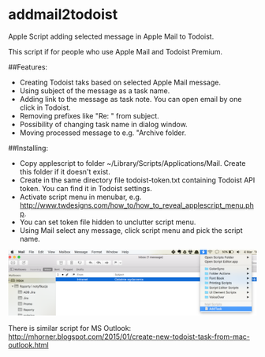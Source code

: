 # addmail2todoist
Apple Script adding selected message in Apple Mail to Todoist.

This script if for people who use Apple Mail and Todoist Premium. 

##Features:

* Creating Todoist taks based on selected Apple Mail message.
* Using subject of the message as a task name.
* Adding link to the message as task note. You can open email by one click in Todoist.
* Removing prefixes like "Re: " from subject.
* Possibility of changing task name in dialog window.
* Moving processed message to e.g. "Archive folder.

##Installing:

* Copy applescript to folder ~/Library/Scripts/Applications/Mail. Create this folder if it doesn't exist.
* Create in the same directory file todoist-token.txt containing Todoist API token. You can find it in Todoist settings. 
* Activate script menu in menubar, e.g. http://www.twdesigns.com/how_to/how_to_reveal_applescript_menu.php.
* You can set token file hidden to unclutter script menu.
* Using Mail select any message, click script menu and pick the script name. 


![Screenshot](/Apple.Mail.script.png)


There is similar script for MS Outlook: http://mhorner.blogspot.com/2015/01/create-new-todoist-task-from-mac-outlook.html
